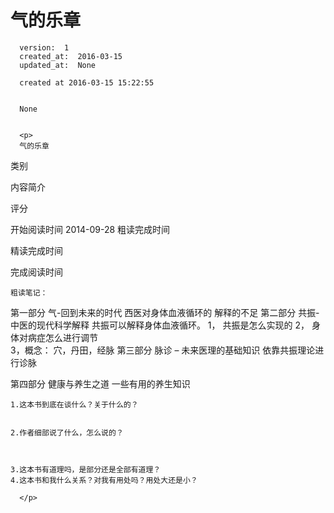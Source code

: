 
  # 气的乐章

      version:  1
      created_at:  2016-03-15
      updated_at:  None

      created at 2016-03-15 15:22:55 


      None


      <p>
      气的乐章
类别

内容简介

评分

开始阅读时间
2014-09-28
粗读完成时间

精读完成时间

完成阅读时间



	粗读笔记：
第一部分  气-回到未来的时代
		西医对身体血液循环的 解释的不足
第二部分  共振-中医的现代科学解释
	共振可以解释身体血液循环。
	1， 共振是怎么实现的
	2， 身体对病症怎么进行调节	
	3，概念： 穴，丹田，经脉
第三部分  脉诊 – 未来医理的基础知识
	依靠共振理论进行诊脉


第四部分 健康与养生之道 
			一些有用的养生知识










	1.这本书到底在谈什么？关于什么的？
		
		
	2.作者细部说了什么，怎么说的？ 
	


	3.这本书有道理吗，是部分还是全部有道理？ 
	4.这本书和我什么关系？对我有用处吗？用处大还是小？ 

      </p>

  